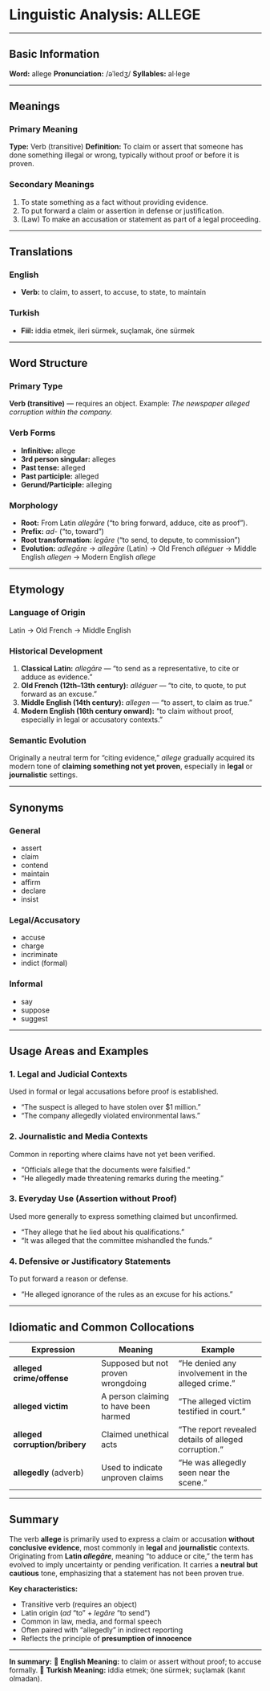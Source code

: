 # Linguistic Analysis: ALLEGE

---

## Basic Information

**Word:** allege
**Pronunciation:** /əˈledʒ/
**Syllables:** al·lege

---

## Meanings

### Primary Meaning

**Type:** Verb (transitive)
**Definition:** To claim or assert that someone has done something illegal or wrong, typically without proof or before it is proven.

### Secondary Meanings

1. To state something as a fact without providing evidence.
2. To put forward a claim or assertion in defense or justification.
3. (Law) To make an accusation or statement as part of a legal proceeding.

---

## Translations

### English

- **Verb:** to claim, to assert, to accuse, to state, to maintain

### Turkish

- **Fiil:** iddia etmek, ileri sürmek, suçlamak, öne sürmek

---

## Word Structure

### Primary Type

**Verb (transitive)** — requires an object.
Example: _The newspaper alleged corruption within the company._

### Verb Forms

- **Infinitive:** allege
- **3rd person singular:** alleges
- **Past tense:** alleged
- **Past participle:** alleged
- **Gerund/Participle:** alleging

### Morphology

- **Root:** From Latin _allegāre_ (“to bring forward, adduce, cite as proof”).
- **Prefix:** _ad-_ (“to, toward”)
- **Root transformation:** _legāre_ (“to send, to depute, to commission”)
- **Evolution:** _adlegāre_ → _allegāre_ (Latin) → Old French _alléguer_ → Middle English _allegen_ → Modern English _allege_

---

## Etymology

### Language of Origin

Latin → Old French → Middle English

### Historical Development

1. **Classical Latin:** _allegāre_ — “to send as a representative, to cite or adduce as evidence.”
2. **Old French (12th–13th century):** _alléguer_ — “to cite, to quote, to put forward as an excuse.”
3. **Middle English (14th century):** _allegen_ — “to assert, to claim as true.”
4. **Modern English (16th century onward):** “to claim without proof, especially in legal or accusatory contexts.”

### Semantic Evolution

Originally a neutral term for “citing evidence,” _allege_ gradually acquired its modern tone of **claiming something not yet proven**, especially in **legal** or **journalistic** settings.

---

## Synonyms

### General

- assert
- claim
- contend
- maintain
- affirm
- declare
- insist

### Legal/Accusatory

- accuse
- charge
- incriminate
- indict (formal)

### Informal

- say
- suppose
- suggest

---

## Usage Areas and Examples

### 1. **Legal and Judicial Contexts**

Used in formal or legal accusations before proof is established.

- “The suspect is alleged to have stolen over $1 million.”
- “The company allegedly violated environmental laws.”

### 2. **Journalistic and Media Contexts**

Common in reporting where claims have not yet been verified.

- “Officials allege that the documents were falsified.”
- “He allegedly made threatening remarks during the meeting.”

### 3. **Everyday Use (Assertion without Proof)**

Used more generally to express something claimed but unconfirmed.

- “They allege that he lied about his qualifications.”
- “It was alleged that the committee mishandled the funds.”

### 4. **Defensive or Justificatory Statements**

To put forward a reason or defense.

- “He alleged ignorance of the rules as an excuse for his actions.”

---

## Idiomatic and Common Collocations

| Expression                     | Meaning                               | Example                                              |
| ------------------------------ | ------------------------------------- | ---------------------------------------------------- |
| **alleged crime/offense**      | Supposed but not proven wrongdoing    | “He denied any involvement in the alleged crime.”    |
| **alleged victim**             | A person claiming to have been harmed | “The alleged victim testified in court.”             |
| **alleged corruption/bribery** | Claimed unethical acts                | “The report revealed details of alleged corruption.” |
| **allegedly** (adverb)         | Used to indicate unproven claims      | “He was allegedly seen near the scene.”              |

---

## Summary

The verb **allege** is primarily used to express a claim or accusation **without conclusive evidence**, most commonly in **legal** and **journalistic** contexts.
Originating from **Latin _allegāre_**, meaning “to adduce or cite,” the term has evolved to imply uncertainty or pending verification. It carries a **neutral but cautious** tone, emphasizing that a statement has not been proven true.

**Key characteristics:**

- Transitive verb (requires an object)
- Latin origin (_ad_ “to” + _legāre_ “to send”)
- Common in law, media, and formal speech
- Often paired with “allegedly” in indirect reporting
- Reflects the principle of **presumption of innocence**

---

**In summary:**
🔹 **English Meaning:** to claim or assert without proof; to accuse formally.
🔹 **Turkish Meaning:** iddia etmek; öne sürmek; suçlamak (kanıt olmadan).
